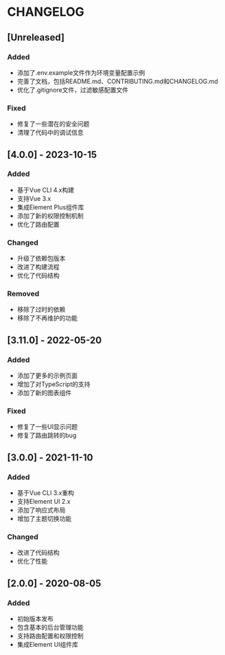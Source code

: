 # CHANGELOG

## [Unreleased]

### Added
- 添加了.env.example文件作为环境变量配置示例
- 完善了文档，包括README.md、CONTRIBUTING.md和CHANGELOG.md
- 优化了.gitignore文件，过滤敏感配置文件

### Fixed
- 修复了一些潜在的安全问题
- 清理了代码中的调试信息

## [4.0.0] - 2023-10-15

### Added
- 基于Vue CLI 4.x构建
- 支持Vue 3.x
- 集成Element Plus组件库
- 添加了新的权限控制机制
- 优化了路由配置

### Changed
- 升级了依赖包版本
- 改进了构建流程
- 优化了代码结构

### Removed
- 移除了过时的依赖
- 移除了不再维护的功能

## [3.11.0] - 2022-05-20

### Added
- 添加了更多的示例页面
- 增加了对TypeScript的支持
- 添加了新的图表组件

### Fixed
- 修复了一些UI显示问题
- 修复了路由跳转的bug

## [3.0.0] - 2021-11-10

### Added
- 基于Vue CLI 3.x重构
- 支持Element UI 2.x
- 添加了响应式布局
- 增加了主题切换功能

### Changed
- 改进了代码结构
- 优化了性能

## [2.0.0] - 2020-08-05

### Added
- 初始版本发布
- 包含基本的后台管理功能
- 支持路由配置和权限控制
- 集成Element UI组件库